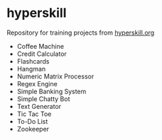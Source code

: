 # hyperskill
Repository for training projects from [hyperskill.org](https://hyperskill.org/)

* Coffee Machine
* Credit Calculator
* Flashcards
* Hangman
* Numeric Matrix Processor
* Regex Engine
* Simple Banking System
* Simple Chatty Bot
* Text Generator
* Tic Tac Toe
* To-Do List
* Zookeeper